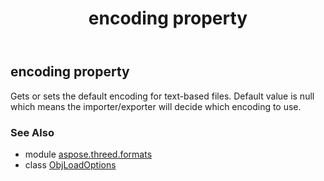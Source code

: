 ﻿---
title: encoding property
second_title: Aspose.3D for Python via .NET API References
description: 
type: docs
weight: 40
url: /python-net/aspose.threed.formats/objloadoptions/encoding/
is_root: false
---

## encoding property


Gets or sets the default encoding for text-based files.
Default value is null which means the importer/exporter will decide which encoding to use.

### See Also
* module [aspose.threed.formats](../../)
* class [ObjLoadOptions](/3d/python-net/aspose.threed.formats/objloadoptions)
